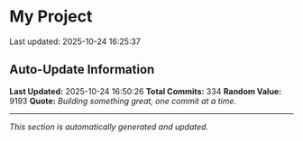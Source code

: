 # My Project


Last updated: 2025-10-24 16:25:37





















































































































































































































































































































































































































































































































































































































































































































































## Auto-Update Information

**Last Updated:** 2025-10-24 16:50:26
**Total Commits:** 334
**Random Value:** 9193
**Quote:** _Building something great, one commit at a time._

---
_This section is automatically generated and updated._